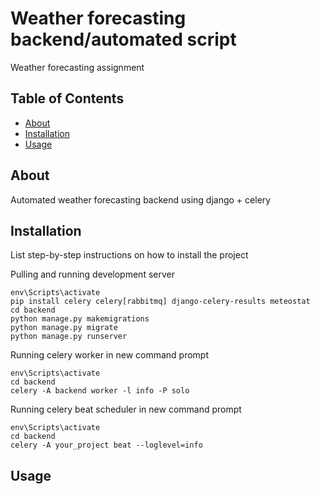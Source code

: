 # Weather forecasting backend/automated script

Weather forecasting assignment

## Table of Contents

- [About](#about)
- [Installation](#installation)
- [Usage](#usage)

## About

Automated weather forecasting backend using django + celery

## Installation
List step-by-step instructions on how to install the project

Pulling and running development server 
```
env\Scripts\activate
pip install celery celery[rabbitmq] django-celery-results meteostat 
cd backend
python manage.py makemigrations
python manage.py migrate
python manage.py runserver
```

Running celery worker in new command prompt
```
env\Scripts\activate
cd backend
celery -A backend worker -l info -P solo
```

Running celery beat scheduler in new command prompt
```
env\Scripts\activate
cd backend
celery -A your_project beat --loglevel=info
```

## Usage